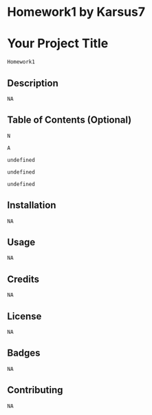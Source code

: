 

# Homework1 by Karsus7

# Your Project Title
    Homework1

## Description 
    NA

## Table of Contents (Optional)
    N 

    A 

    undefined 

    undefined 

    undefined 


## Installation
    NA


## Usage 
    NA

## Credits
    NA

## License
    NA

## Badges
    NA

## Contributing
    NA

